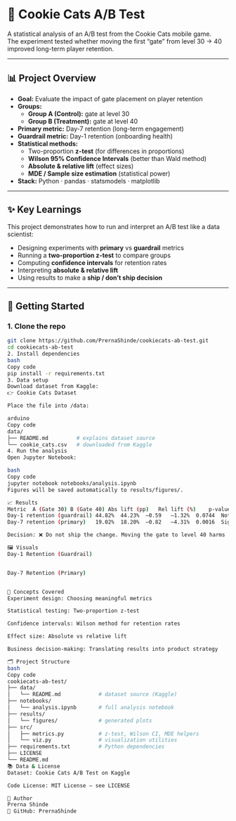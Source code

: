 # 🍪 Cookie Cats A/B Test

A statistical analysis of an A/B test from the Cookie Cats mobile game.  
The experiment tested whether moving the first “gate” from level 30 → 40 improved long-term player retention.

---

## 📊 Project Overview

- **Goal:** Evaluate the impact of gate placement on player retention  
- **Groups:**  
  - **Group A (Control):** gate at level 30  
  - **Group B (Treatment):** gate at level 40  
- **Primary metric:** Day-7 retention (long-term engagement)  
- **Guardrail metric:** Day-1 retention (onboarding health)  
- **Statistical methods:**  
  - Two-proportion **z-test** (for differences in proportions)  
  - **Wilson 95% Confidence Intervals** (better than Wald method)  
  - **Absolute & relative lift** (effect sizes)  
  - **MDE / Sample size estimation** (statistical power)  
- **Stack:** Python · pandas · statsmodels · matplotlib  

---

## ✨ Key Learnings

This project demonstrates how to run and interpret an A/B test like a data scientist:  
- Designing experiments with **primary** vs **guardrail** metrics  
- Running a **two-proportion z-test** to compare groups  
- Computing **confidence intervals** for retention rates  
- Interpreting **absolute & relative lift**  
- Using results to make a **ship / don’t ship decision**  

---

## 🚀 Getting Started

### 1. Clone the repo
```bash
git clone https://github.com/PrernaShinde/cookiecats-ab-test.git
cd cookiecats-ab-test
2. Install dependencies
bash
Copy code
pip install -r requirements.txt
3. Data setup
Download dataset from Kaggle:
👉 Cookie Cats Dataset

Place the file into /data:

arduino
Copy code
data/
├── README.md         # explains dataset source
└── cookie_cats.csv   # downloaded from Kaggle
4. Run the analysis
Open Jupyter Notebook:

bash
Copy code
jupyter notebook notebooks/analysis.ipynb
Figures will be saved automatically to results/figures/.

📈 Results
Metric	A (Gate 30)	B (Gate 40)	Abs lift (pp)	Rel lift (%)	p-value	Interpretation
Day-1 retention (guardrail)	44.82%	44.23%	–0.59	–1.32%	0.0744	Not statistically significant
Day-7 retention (primary)	19.02%	18.20%	–0.82	–4.31%	0.0016	Significant drop

Decision: ❌ Do not ship the change. Moving the gate to level 40 harms long-term retention.

🖼️ Visuals
Day-1 Retention (Guardrail)


Day-7 Retention (Primary)


🧠 Concepts Covered
Experiment design: Choosing meaningful metrics

Statistical testing: Two-proportion z-test

Confidence intervals: Wilson method for retention rates

Effect size: Absolute vs relative lift

Business decision-making: Translating results into product strategy

🗂️ Project Structure
bash
Copy code
cookiecats-ab-test/
├── data/
│   └── README.md            # dataset source (Kaggle)
├── notebooks/
│   └── analysis.ipynb       # full analysis notebook
├── results/
│   └── figures/             # generated plots
├── src/
│   ├── metrics.py           # z-test, Wilson CI, MDE helpers
│   └── viz.py               # visualization utilities
├── requirements.txt         # Python dependencies
├── LICENSE
└── README.md
📚 Data & License
Dataset: Cookie Cats A/B Test on Kaggle

Code License: MIT License – see LICENSE

👤 Author
Prerna Shinde
🔗 GitHub: PrernaShinde

